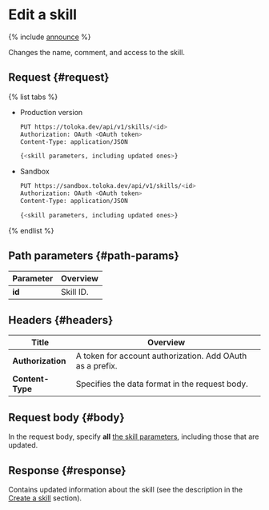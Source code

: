 # Edit a skill

{% include [announce](../_includes/announce.md) %}

Changes the name, comment, and access to the skill.

## Request {#request}

{% list tabs %}

- Production version

    ```bash
    PUT https://toloka.dev/api/v1/skills/<id>
    Authorization: OAuth <OAuth token>
    Content-Type: application/JSON

    {<skill parameters, including updated ones>}
    ```

- Sandbox

    ```bash
    PUT https://sandbox.toloka.dev/api/v1/skills/<id>
    Authorization: OAuth <OAuth token>
    Content-Type: application/JSON

    {<skill parameters, including updated ones>}
    ```

{% endlist %}

## Path parameters {#path-params}

Parameter | Overview
----- | -----
**id** | Skill ID.

## Headers {#headers}

Title | Overview
----- | -----
**Authorization** | A token for account authorization. Add OAuth as a prefix.
**Content-Type** | Specifies the data format in the request body.

## Request body {#body}

In the request body, specify **all** [the skill parameters](create-skill.md#body), including those that are updated.

## Response {#response}

Contains updated information about the skill (see the description in the [Create a skill](create-skill.md#response) section).